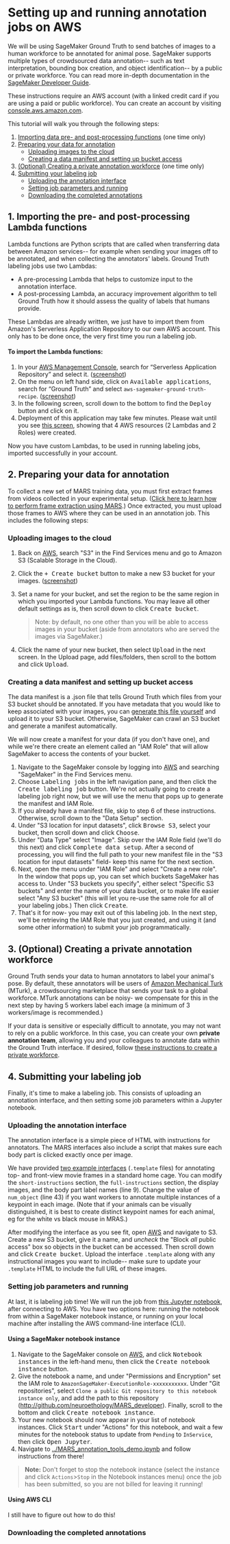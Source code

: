 # Setting up and running annotation jobs on AWS

We will be using SageMaker Ground Truth to send batches of images to a human workforce to be annotated for animal pose. SageMaker supports multiple types of crowdsourced data annotation-- such as text interpretation, bounding box creation, and object identification-- by a public or private workforce. You can read more in-depth documentation in the [SageMaker Developer Guide](https://docs.aws.amazon.com/sagemaker/latest/dg/whatis.html).

These instructions require an AWS account (with a linked credit card if you are using a paid or public workforce). You can create an account by visiting [console.aws.amazon.com](http://console.aws.amazon.com).

This tutorial will walk you through the following steps:
1. [Importing data pre- and post-processing functions](#1-importing-the-pre--and-post-processing-lambda-functions) (one time only)
2. [Preparing your data for annotation](#2-preparing-your-data-for-annotation)
    * [Uploading images to the cloud](#uploading-images-to-the-cloud)
    * [Creating a data manifest and setting up bucket access](#creating-a-data-manifest-and-setting-up-bucket-access)
3. [(Optional) Creating a private annotation workforce](#3-optional-creating-a-private-annotation-workforce) (one time only)
4. [Submitting your labeling job](#4-submitting-your-labeling-job)
    * [Uploading the annotation interface](#editing-the-annotation-interface)
    * [Setting job parameters and running](#setting-job-parameters-and-running)
    * [Downloading the completed annotations](#downloading-the-completed-annotations)


## 1. Importing the pre- and post-processing Lambda functions
Lambda functions are Python scripts that are called when transferring data between Amazon services-- for example when sending your images off to be annotated, and when collecting the annotators' labels. Ground Truth labeling jobs use two Lambdas:

* A pre-processing Lambda that helps to customize input to the annotation interface.
* A post-processing Lambda, an accuracy improvement algorithm to tell Ground Truth how it should assess the quality of labels that humans provide.

These Lambdas are already written, we just have to import them from Amazon's Serverless Application Repository to our own AWS account. This only has to be done once, the very first time you run a labeling job.

#### To import the Lambda functions:
1. In your [AWS Management Console](http://console.aws.amazon.com), search for “Serverless Application Repository” and select it. ([screenshot](serverlessapprepo.png))
2. On the menu on left hand side, click on <kbd>Available applications</kbd>, search for “Ground Truth” and select `aws-sagemaker-ground-truth-recipe`. ([screenshot](groundtruthlambda.png))
3. In the following screen, scroll down to the bottom to find the <kbd>Deploy</kbd> button and click on it.
4.	Deployment of this application may take few minutes. Please wait until you see [this screen](lambdasdeployed.png), showing that 4 AWS resources (2 Lambdas and 2 Roles) were created.

Now you have custom Lambdas, to be used in running labeling jobs, imported successfully in your account.

## 2. Preparing your data for annotation
To collect a new set of MARS training data, you must first extract frames from videos collected in your experimental setup. ([Click here to learn how to perform frame extraction using MARS](../readme.md#extract-video-frames-for-annotation).) Once extracted, you must upload those frames to AWS where they can be used in an annotation job. This includes the following steps:

### Uploading images to the cloud
1. Back on [AWS](http://console.aws.amazon.com), search "S3" in the Find Services menu and go to Amazon S3 (Scalable Storage in the Cloud).
2. Click the <kbd>+ Create bucket</kbd> button to make a new S3 bucket for your images. ([screenshot](s3bucket.png))
3. Set a name for your bucket, and set the region to be the same region in which you imported your Lambda functions. You may leave all other default settings as is, then scroll down to click <kbd>Create bucket</kbd>.
    > Note: by default, no one other than you will be able to access images in your bucket (aside from annotators who are served the images via SageMaker.)

4. Click the name of your new bucket, then select <kbd>Upload</kbd> in the next screen. In the Upload page, add files/folders, then scroll to the bottom and click <kbd>Upload</kbd>.

### Creating a data manifest and setting up bucket access
The data manifest is a .json file that tells Ground Truth which files from your S3 bucket should be annotated. If you have metadata that you would like to keep associated with your images, you can [generate this file yourself](readme_customManifests.md) and upload it to your S3 bucket. Otherwise, SageMaker can crawl an S3 bucket and generate a manifest automatically.

We will now create a manifest for your data (if you don't have one), and while we're there create an element called an "IAM Role" that will allow SageMaker to access the contents of your bucket.

1. Navigate to the SageMaker console by logging into [AWS](http://console.aws.amazon.com) and searching "SageMaker" in the Find Services menu.
2. Choose <kbd>Labeling jobs</kbd> in the left navigation pane, and then click the <kbd>Create labeling job</kbd> button. We're not actually going to create a labeling job right now, but we will use the menu that pops up to generate the manifest and IAM Role.
3. If you already have a manifest file, skip to step 6 of these instructions. Otherwise, scroll down to the "Data Setup" section.
4. Under "S3 location for input datasets", click <kbd>Browse S3</kbd>, select your bucket, then scroll down and click <kbd>Choose</kbd>.
5. Under "Data Type" select "Image". Skip over the IAM Role field (we'll do this next) and click <kbd>Complete data setup</kbd>. After a second of processing, you will find the full path to your new manifest file in the "S3 location for input datasets" field- keep this name for the next section.
6. Next, open the menu under "IAM Role" and select "Create a new role". In the window that pops up, you can set which buckets SageMaker has access to. Under "S3 buckets you specify", either select "Specific S3 buckets" and enter the name of your data bucket, or to make life easier select "Any S3 bucket" (this will let you re-use the same role for all of your labeling jobs.) Then click <kbd>Create</kbd>.
7. That's it for now- you may exit out of this labeling job. In the next step, we'll be retrieving the IAM Role that you just created, and using it (and some other information) to submit your job programmatically.

## 3. (Optional) Creating a private annotation workforce
Ground Truth sends your data to human annotators to label your animal's pose. By default, these annotators will be users of [Amazon Mechanical Turk](https://www.mturk.com/) (MTurk), a crowdsourcing marketplace that sends your task to a global workforce. MTurk annotations can be noisy- we compensate for this in the next step by having 5 workers label each image (a minimum of 3 workers/image is recommended.)

If your data is sensitive or especially difficult to annotate, you may not want to rely on a public workforce. In this case, you can create your own **private annotation team**, allowing you and your colleagues to annotate data within the Ground Truth interface. If desired, follow [these instructions to create a private workforce](readme_privateWorkforce.md).

## 4. Submitting your labeling job
Finally, it's time to make a labeling job. This consists of uploading an annotation interface, and then setting some job parameters within a Jupyter notebook.

### Uploading the annotation interface
The annotation interface is a simple piece of HTML with instructions for annotators. The MARS interfaces also include a script that makes sure each body part is clicked exactly once per image.

We have provided [two example interfaces](../annotation_interface) (`.template` files) for annotating top- and front-view movie frames in a standard home cage. You can modify the `short-instructions` section, the `full-instructions` section, the display images, and the body part label names (line 9). Change the value of `num_object` (line 43) if you want workers to annotate multiple instances of a keypoint in each image. (Note that if your animals can be visually distinguished, it is best to create distinct keypoint names for each animal, eg for the white vs black mouse in MRAS.)

After modifying the interface as you see fit, open [AWS](http://console.aws.amazon.com) and navigate to S3. Create a new S3 bucket, give it a name, and *uncheck* the "Block *all* public access" box so objects in the bucket can be accessed. Then scroll down and click <kbd>Create bucket</kbd>. Upload the interface `.template` along with any instructional images you want to include-- make sure to update your `.template` HTML to include the full URL of these images.

### Setting job parameters and running
At last, it is labeling job time! We will run the job from [this Jupyter notebook](../MARS_annotation_tools_demo.ipynb), after connecting to AWS. You have two options here: running the notebook from within a SageMaker notebook instance, or running on your local machine after installing the AWS command-line interface (CLI).

#### Using a SageMaker notebook instance
1. Navigate to the SageMaker console on [AWS](http://console.aws.amazon.com), and click <kbd>Notebook instances</kbd> in the left-hand menu, then click the <kbd>Create notebook instance</kbd> button.
2. Give the notebook a name, and under "Permissions and Encryption" set the IAM role to `AmazonSageMaker-ExecutionRole-xxxxxxxxxxx`. Under "Git repositories", select `Clone a public Git repository to this notebook instance only`, and add the path to this repository (http://github.com/neuroethology/MARS_developer). Finally, scroll to the bottom and click <kbd>Create notebook instance</kbd>.
3. Your new notebook should now appear in your list of notebook instances. Click <kbd>Start</kbd> under "Actions" for this notebook, and wait a few minutes for the notebook status to update from `Pending` to `InService`, then click <kbd>Open Jupyter</kbd>.
4. Navigate to [../MARS_annotation_tools_demo.ipynb](../MARS_annotation_tools_demo.ipynb) and follow instructions from there!

> **Note:** Don't forget to stop the notebook instance (select the instance and click `Actions`>`Stop` in the Notebook instances menu) once the job has been submitted, so you are not billed for leaving it running!

#### Using AWS CLI
I still have to figure out how to do this!

### Downloading the completed annotations

